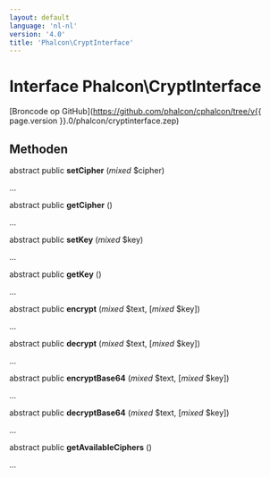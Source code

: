 ```yaml
---
layout: default
language: 'nl-nl'
version: '4.0'
title: 'Phalcon\CryptInterface'
---
```


# Interface **Phalcon\CryptInterface**

[Broncode op GitHub](https://github.com/phalcon/cphalcon/tree/v{{ page.version }}.0/phalcon/cryptinterface.zep)

## Methoden

abstract public **setCipher** (*mixed* $cipher)

...

abstract public **getCipher** ()

...

abstract public **setKey** (*mixed* $key)

...

abstract public **getKey** ()

...

abstract public **encrypt** (*mixed* $text, [*mixed* $key])

...

abstract public **decrypt** (*mixed* $text, [*mixed* $key])

...

abstract public **encryptBase64** (*mixed* $text, [*mixed* $key])

...

abstract public **decryptBase64** (*mixed* $text, [*mixed* $key])

...

abstract public **getAvailableCiphers** ()

...